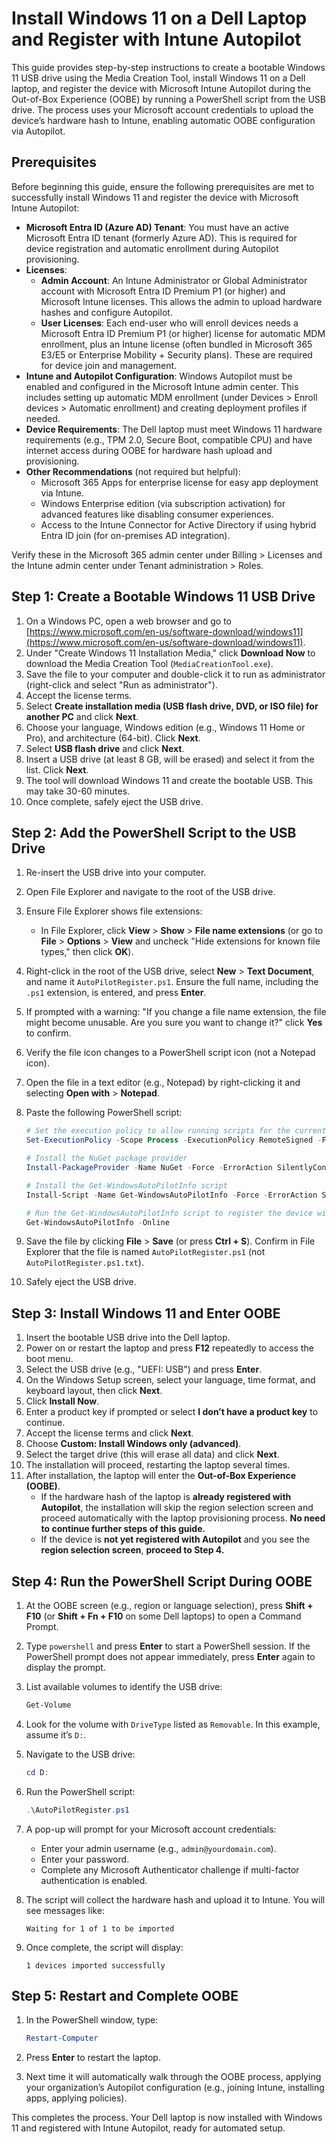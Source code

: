 # Install Windows 11 on a Dell Laptop and Register with Intune Autopilot

This guide provides step-by-step instructions to create a bootable Windows 11 USB drive using the Media Creation Tool, install Windows 11 on a Dell laptop, and register the device with Microsoft Intune Autopilot during the Out-of-Box Experience (OOBE) by running a PowerShell script from the USB drive. The process uses your Microsoft account credentials to upload the device’s hardware hash to Intune, enabling automatic OOBE configuration via Autopilot.

## Prerequisites

Before beginning this guide, ensure the following prerequisites are met to successfully install Windows 11 and register the device with Microsoft Intune Autopilot:

- **Microsoft Entra ID (Azure AD) Tenant**: You must have an active Microsoft Entra ID tenant (formerly Azure AD). This is required for device registration and automatic enrollment during Autopilot provisioning.
- **Licenses**:
  - **Admin Account**: An Intune Administrator or Global Administrator account with Microsoft Entra ID Premium P1 (or higher) and Microsoft Intune licenses. This allows the admin to upload hardware hashes and configure Autopilot.
  - **User Licenses**: Each end-user who will enroll devices needs a Microsoft Entra ID Premium P1 (or higher) license for automatic MDM enrollment, plus an Intune license (often bundled in Microsoft 365 E3/E5 or Enterprise Mobility + Security plans). These are required for device join and management.
- **Intune and Autopilot Configuration**: Windows Autopilot must be enabled and configured in the Microsoft Intune admin center[](https://endpoint.microsoft.com/). This includes setting up automatic MDM enrollment (under Devices > Enroll devices > Automatic enrollment) and creating deployment profiles if needed.
- **Device Requirements**: The Dell laptop must meet Windows 11 hardware requirements (e.g., TPM 2.0, Secure Boot, compatible CPU) and have internet access during OOBE for hardware hash upload and provisioning.
- **Other Recommendations** (not required but helpful):
  - Microsoft 365 Apps for enterprise license for easy app deployment via Intune.
  - Windows Enterprise edition (via subscription activation) for advanced features like disabling consumer experiences.
  - Access to the Intune Connector for Active Directory if using hybrid Entra ID join (for on-premises AD integration).

Verify these in the Microsoft 365 admin center[](https://admin.microsoft.com/) under Billing > Licenses and the Intune admin center under Tenant administration > Roles.

## Step 1: Create a Bootable Windows 11 USB Drive

1. On a Windows PC, open a web browser and go to [https://www.microsoft.com/en-us/software-download/windows11](https://www.microsoft.com/en-us/software-download/windows11).
2. Under "Create Windows 11 Installation Media," click **Download Now** to download the Media Creation Tool (`MediaCreationTool.exe`).
3. Save the file to your computer and double-click it to run as administrator (right-click and select "Run as administrator").
4. Accept the license terms.
5. Select **Create installation media (USB flash drive, DVD, or ISO file) for another PC** and click **Next**.
6. Choose your language, Windows edition (e.g., Windows 11 Home or Pro), and architecture (64-bit). Click **Next**.
7. Select **USB flash drive** and click **Next**.
8. Insert a USB drive (at least 8 GB, will be erased) and select it from the list. Click **Next**.
9. The tool will download Windows 11 and create the bootable USB. This may take 30-60 minutes.
10. Once complete, safely eject the USB drive.

## Step 2: Add the PowerShell Script to the USB Drive

1. Re-insert the USB drive into your computer.
2. Open File Explorer and navigate to the root of the USB drive.
3. Ensure File Explorer shows file extensions:
   - In File Explorer, click **View** > **Show** > **File name extensions** (or go to **File** > **Options** > **View** and uncheck "Hide extensions for known file types," then click **OK**).
4. Right-click in the root of the USB drive, select **New** > **Text Document**, and name it `AutoPilotRegister.ps1`. Ensure the full name, including the `.ps1` extension, is entered, and press **Enter**.
5. If prompted with a warning: "If you change a file name extension, the file might become unusable. Are you sure you want to change it?" click **Yes** to confirm.
6. Verify the file icon changes to a PowerShell script icon (not a Notepad icon).
7. Open the file in a text editor (e.g., Notepad) by right-clicking it and selecting **Open with** > **Notepad**.
8. Paste the following PowerShell script:

   ```powershell
   # Set the execution policy to allow running scripts for the current process 
   Set-ExecutionPolicy -Scope Process -ExecutionPolicy RemoteSigned -Force
   
   # Install the NuGet package provider 
   Install-PackageProvider -Name NuGet -Force -ErrorAction SilentlyContinue
   
   # Install the Get-WindowsAutoPilotInfo script 
   Install-Script -Name Get-WindowsAutoPilotInfo -Force -ErrorAction SilentlyContinue
   
   # Run the Get-WindowsAutoPilotInfo script to register the device with Autopilot
   Get-WindowsAutoPilotInfo -Online
   ```

9. Save the file by clicking **File** > **Save** (or press **Ctrl + S**). Confirm in File Explorer that the file is named `AutoPilotRegister.ps1` (not `AutoPilotRegister.ps1.txt`).
10. Safely eject the USB drive.

## Step 3: Install Windows 11 and Enter OOBE

1. Insert the bootable USB drive into the Dell laptop.
2. Power on or restart the laptop and press **F12** repeatedly to access the boot menu.
3. Select the USB drive (e.g., "UEFI: USB") and press **Enter**.
4. On the Windows Setup screen, select your language, time format, and keyboard layout, then click **Next**.
5. Click **Install Now**.
6. Enter a product key if prompted or select **I don’t have a product key** to continue.
7. Accept the license terms and click **Next**.
8. Choose **Custom: Install Windows only (advanced)**.
9. Select the target drive (this will erase all data) and click **Next**.
10. The installation will proceed, restarting the laptop several times.
11. After installation, the laptop will enter the **Out-of-Box Experience (OOBE)**.
    - If the hardware hash of the laptop is **already registered with Autopilot**, the installation will skip the region selection screen and proceed automatically with the laptop provisioning process. **No need to continue further steps of this guide.**
    - If the device is **not yet registered with Autopilot** and you see the **region selection screen**, **proceed to Step 4.**

## Step 4: Run the PowerShell Script During OOBE

1. At the OOBE screen (e.g., region or language selection), press **Shift + F10** (or **Shift + Fn + F10** on some Dell laptops) to open a Command Prompt.
2. Type `powershell` and press **Enter** to start a PowerShell session. If the PowerShell prompt does not appear immediately, press **Enter** again to display the prompt.
3. List available volumes to identify the USB drive:

   ```powershell
   Get-Volume
   ```

4. Look for the volume with `DriveType` listed as `Removable`. In this example, assume it’s `D:`.
5. Navigate to the USB drive:

   ```powershell
   cd D:
   ```

6. Run the PowerShell script:

   ```powershell
   .\AutoPilotRegister.ps1
   ```

7. A pop-up will prompt for your Microsoft account credentials:
   - Enter your admin username (e.g., `admin@yourdomain.com`).
   - Enter your password.
   - Complete any Microsoft Authenticator challenge if multi-factor authentication is enabled.
8. The script will collect the hardware hash and upload it to Intune. You will see messages like:

   ```
   Waiting for 1 of 1 to be imported
   ```

9. Once complete, the script will display:

   ```
   1 devices imported successfully
   ```

## Step 5: Restart and Complete OOBE

1. In the PowerShell window, type:

   ```powershell
   Restart-Computer
   ```

2. Press **Enter** to restart the laptop.
3. Next time it will automatically walk through the OOBE process, applying your organization’s Autopilot configuration (e.g., joining Intune, installing apps, applying policies).

This completes the process. Your Dell laptop is now installed with Windows 11 and registered with Intune Autopilot, ready for automated setup.
